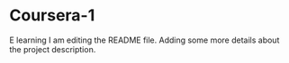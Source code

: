 # Coursera-1
E learning
I am editing the README file. Adding some more details about the project description.
